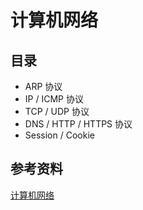 # 计算机网络

## 目录

- ARP 协议
- IP / ICMP 协议
- TCP / UDP 协议
- DNS / HTTP / HTTPS 协议
- Session / Cookie

## 参考资料

[计算机网络](https://www.bilibili.com/video/BV1Hx411D7rn?from=search&seid=13942252497953152552)

